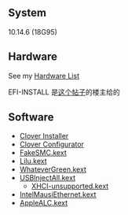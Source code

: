 ## System
10.14.6 (18G95)

## Hardware
See my [Hardware List](HARDWARE.md)

EFI-INSTALL 是[这个帖子](http://bbs.pcbeta.com/forum.php?mod=viewthread&tid=1816236)的楼主给的

## Software
- [Clover Installer](https://github.com/Dids/clover-builder/releases)
- [Clover Configurator](https://mackie100projects.altervista.org/download-clover-configurator/)
- [FakeSMC.kext](https://bitbucket.org/RehabMan/os-x-fakesmc-kozlek/downloads/)
- [Lilu.kext](https://github.com/acidanthera/Lilu/releases)
- [WhateverGreen.kext](https://github.com/acidanthera/WhateverGreen/releases)
- [USBInjectAll.kext](https://bitbucket.org/RehabMan/os-x-usb-inject-all/downloads/)
  - [XHCI-unsupported.kext](https://github.com/RehabMan/OS-X-USB-Inject-All)
- [IntelMausiEthernet.kext](https://bitbucket.org/RehabMan/os-x-intel-network/downloads/)
- [AppleALC.kext](https://github.com/acidanthera/AppleALC/releases)
